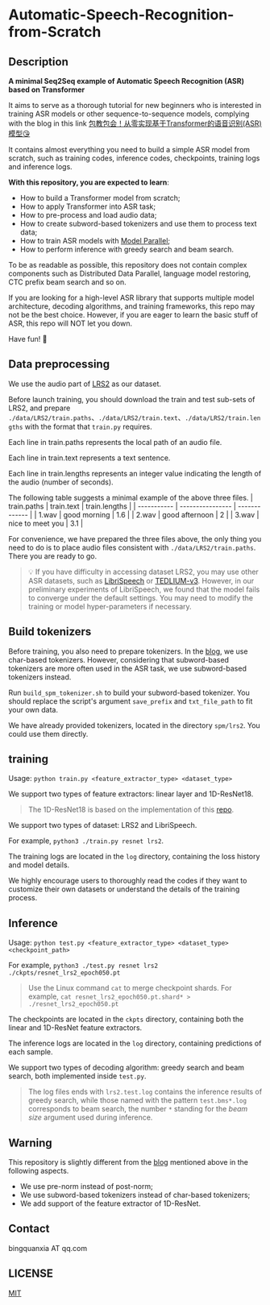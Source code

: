 # Automatic-Speech-Recognition-from-Scratch

## Description
**A minimal Seq2Seq example of Automatic Speech Recognition (ASR) based on Transformer**

It aims to serve as a thorough tutorial for new beginners who is interested in training ASR models or other sequence-to-sequence models, complying with the blog in this link [包教包会！从零实现基于Transformer的语音识别(ASR)模型😘](https://zhuanlan.zhihu.com/p/648133707)

It contains almost everything you need to build a simple ASR model from scratch, such as training codes, inference codes, checkpoints, training logs and inference logs.

**With this repository, you are expected to learn**:
- How to build a Transformer model from scratch;
- How to apply Transformer into ASR task;
- How to pre-process and load audio data;
- How to create subword-based tokenizers and use them to process text data;
- How to train ASR models with [Model Parallel](https://pytorch.org/tutorials/intermediate/model_parallel_tutorial.html);
- How to perform inference with greedy search and beam search.

To be as readable as possible, this repository does not contain complex components such as Distributed Data Parallel, language model restoring, CTC prefix beam search and so on. 

If you are looking for a high-level ASR library that supports multiple model architecture, decoding algorithms, and training frameworks, this repo may not be the best choice.
However, if you are eager to learn the basic stuff of ASR, this repo will NOT let you down.

Have fun! 🦦

## Data preprocessing

We use the audio part of [LRS2](https://www.robots.ox.ac.uk/~vgg/data/lip_reading/lrs2.html) as our dataset.

Before launch training, you should download the train and test sub-sets of LRS2,
and prepare `./data/LRS2/train.paths`、`./data/LRS2/train.text`、`./data/LRS2/train.lengths` with the format that  `train.py` requires.

Each line in train.paths represents the local path of an audio file. 

Each line in train.text represents a text sentence. 

Each line in train.lengths represents an integer value indicating the length of the audio (number of seconds).

The following table suggests a minimal example of the above three files.
| train.paths | train.text       | train.lengths |
| ----------- | ---------------- | ------------- |
| 1.wav       | good morning     | 1.6         |
| 2.wav       | good afternoon   | 2         |
| 3.wav       | nice to meet you | 3.1         |

For convenience, we have prepared the three files above, the only thing you need to do is to place audio files consistent with `./data/LRS2/train.paths`. There you are ready to go.

> 💡 If you have difficulty in accessing dataset LRS2, you may use other ASR datasets, such as [LibriSpeech](https://www.openslr.org/12) or [TEDLIUM-v3](https://www.openslr.org/51/).
> However, in our preliminary experiments of LibriSpeech, we found that the model fails to converge under the default settings. You may need to modify the training or model hyper-parameters if necessary.

## Build tokenizers
Before training, you also need to prepare tokenizers.
In the [blog](https://zhuanlan.zhihu.com/p/648133707), we use char-based tokenizers.
However, considering that subword-based tokenizers are more often used in the ASR task, we use subword-based tokenizers instead.

Run `build_spm_tokenizer.sh` to build your subword-based tokenizer. You should replace the script's argument `save_prefix` and `txt_file_path` to fit your own data.

We have already provided tokenizers, located in the directory `spm/lrs2`. You could use them directly.


## training
Usage: `python train.py <feature_extractor_type> <dataset_type>`

We support two types of feature extractors: linear layer and 1D-ResNet18.
> The 1D-ResNet18 is based on the implementation of this [repo](https://github.com/mpc001/Lipreading_using_Temporal_Convolutional_Networks).

We support two types of dataset: LRS2 and LibriSpeech.

For example, `python3 ./train.py resnet lrs2`.

The training logs are located in the `log` directory, containing the loss history and model details.

We highly encourage users to thoroughly read the codes if they want to customize their own datasets or understand the details of the training process.


## Inference
Usage: `python test.py <feature_extractor_type> <dataset_type> <checkpoint_path>`

For example, `python3 ./test.py resnet lrs2 ./ckpts/resnet_lrs2_epoch050.pt`

> Use the Linux command `cat` to merge checkpoint shards.
> For example, `cat resnet_lrs2_epoch050.pt.shard* > ./resnet_lrs2_epoch050.pt`

The checkpoints are located in the `ckpts` directory, containing both the linear and 1D-ResNet feature extractors.

The inference logs are located in the `log` directory, containing predictions of each sample.

We support two types of decoding algorithm: greedy search and beam search, both implemented inside `test.py`.

> The log files ends with `lrs2.test.log` contains the inference results of greedy search, while those named with the pattern `test.bms*.log` corresponds to beam search, the number `*` standing for the *beam size* argument used during inference.


## Warning
This repository is slightly different from the [blog](https://zhuanlan.zhihu.com/p/648133707) mentioned above in the following aspects.
- We use pre-norm instead of post-norm;
- We use subword-based tokenizers instead of char-based tokenizers;
- We add support of the feature extractor of 1D-ResNet.

## Contact
bingquanxia AT qq.com

## LICENSE
[MIT](https://opensource.org/license/mit)
